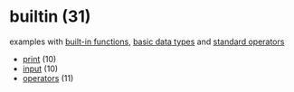 # builtin (31)
examples with [built-in functions](https://docs.python.org/3/library/functions.html), [basic data types](https://realpython.com/python-data-types/) and [standard operators](https://docs.python.org/3/library/operator.html) 

+ [print](print/README.md) (10)
+ [input](input/README.md) (10)
+ [operators](operators/README.md) (11)

